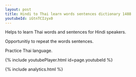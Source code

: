 ```yaml
---
layout: post
title: Hindi to Thai learn words sentences dictionary 1488 
youtubeId: iGtnTCIzyx0
---
```

 
 
Helps to learn Thai words and sentences for Hindi speakers.

Opportunitiy to repeat the words sentences. 

Practice Thai language. 
 
{% include youtubePlayer.html id=page.youtubeId %}
 
 
{% include analytics.html %}